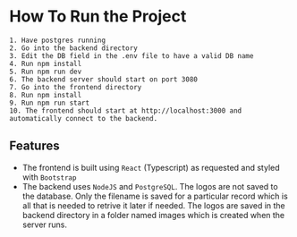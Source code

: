 # How To Run the Project

    1. Have postgres running
    2. Go into the backend directory
    3. Edit the DB field in the .env file to have a valid DB name
    4. Run npm install
    5. Run npm run dev
    6. The backend server should start on port 3080
    7. Go into the frontend directory
    8. Run npm install
    9. Run npm run start
    10. The frontend should start at http://localhost:3000 and automatically connect to the backend.
 

## Features

- The frontend is built using `React` (Typescript) as requested and styled with `Bootstrap`
- The backend uses `NodeJS` and `PostgreSQL`. The logos are not saved to the database. Only the filename is saved for a particular record which is all that is needed to retrive it later if needed. The logos are saved in the backend directory in a folder named images which is created when the server runs.

